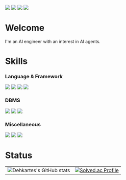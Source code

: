 <a href="https://github.com/dehkartes/" target="_blank"><img src="https://img.shields.io/badge/Github-181717?style=flat-square&logo=GitHub&logoColor=FFFFFF"/></a>
<a href="https://dehkartes.github.io/" target="_blank"><img src="https://img.shields.io/badge/Tech%20Blog-000000?style=flat-square&logo=github"/></a>
<a href="https://www.nexusmods.com/users/38128390" target="_blank"><img src="https://img.shields.io/badge/NexusMods-FF9900?style=flat-square&logo=Bath ASU&logoColor=FFFFFF"/></a>
<a href="https://hhpluscertificateofcompletion.oopy.io/"><img src="https://static.spartacodingclub.kr/hanghae99/plus/completion/badge_black.svg" /></a>
# Welcome
I'm an AI engineer with an interest in AI agents.
# Skills
### Language & Framework
<a><img src="https://img.shields.io/badge/Python-3776AB?style=flat-square&logo=python&logoColor=FFFFFF"/></a>
<a><img src="https://img.shields.io/badge/C++-00599C?style=flat-square&logo=cplusplus&logoColor=FFFFFF"/></a>
<a><img src="https://img.shields.io/badge/LangChain-1D3C3E?style=flat-square&logo=langchain&logoColor=FFFFFF"/></a>
<a><img src="https://img.shields.io/badge/%F0%9F%A4%97-Transformers-yellow?style=flat-square&logoColor=FFFFFF"/></a>
### DBMS
<a><img src="https://img.shields.io/badge/MSSQL-CC2927?style=flat-square&logo=microsoftsqlserver&logoColor=FFFFFF"/></a>
<a><img src="https://img.shields.io/badge/Oracle-F80000?style=flat-square&logo=oracle&logoColor=FFFFFF"/></a>
<a><img src="https://img.shields.io/badge/Redis-CC2927?style=flat-square&logo=redis&logoColor=FFFFFF"/></a>
### Miscellaneous
<a><img src="https://img.shields.io/badge/Git-F05032?style=flat-square&logo=git&logoColor=FFFFFF"/></a>
<a><img src="https://img.shields.io/badge/Creation Kit-181717?style=flat-square&logo=ipfs&logoColor=FFFFFF"/></a>
<a><img src="https://img.shields.io/badge/Unity-181717?style=flat-square&logo=unity&logoColor=FFFFFF"/></a>
# Status
<table width="100%">
  <tr>
    <td align="center">
      <img align="center" src="https://github-readme-stats.vercel.app/api?username=Dehkartes&show_icons=true&theme=apprentice" alt="Dehkartes's GitHub stats" />
    </td>
    <td>
  <a href="https://solved.ac/pengoosedev/">
    <img align="center" src="http://mazassumnida.wtf/api/v2/generate_badge?boj=hsj3925" alt="Solved.ac Profile" />
  </a>
    </td>
  </tr>
</table>
